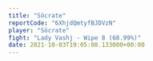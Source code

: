 ```yaml
---
title: "Söcrate"
reportCode: "6XhjdQmtyfBJDVzN"
player: "Söcrate"
fight: "Lady Vashj - Wipe 8 (68.99%)"
date: 2021-10-03T19:05:08.133000+00:00
---
```

